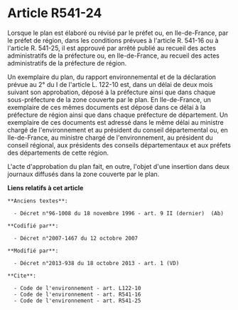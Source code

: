 # Article R541-24

Lorsque le plan est élaboré ou révisé par le préfet ou, en Ile-de-France, par le préfet de région, dans les conditions
prévues à l'article R. 541-16 ou à l'article R. 541-25, il est approuvé par arrêté publié au recueil des actes administratifs
de la préfecture ou, en Ile-de-France, au recueil des actes administratifs de la préfecture de région. 

Un exemplaire du plan, du rapport environnemental et de la déclaration prévue au 2° du I de l'article L. 122-10 est, dans un
délai de deux mois suivant son approbation, déposé à la préfecture ainsi que dans chaque sous-préfecture de la zone couverte
par le plan. En Ile-de-France, un exemplaire de ces mêmes documents est déposé dans ce délai à la préfecture de région ainsi
que dans chaque préfecture de département. Un exemplaire de ces documents est adressé dans le même délai au ministre chargé
de l'environnement et au président du conseil départemental ou, en Ile-de-France, au ministre chargé de l'environnement, au
président du conseil régional, aux présidents des conseils départementaux et aux préfets des départements de cette région. 

L'acte d'approbation du plan fait, en outre, l'objet d'une insertion dans deux journaux diffusés dans la zone couverte par le
plan.

**Liens relatifs à cet article**

	**Anciens textes**:

	  - Décret n°96-1008 du 18 novembre 1996 - art. 9 II (dernier)  (Ab)

	**Codifié par**:

	  - Décret n°2007-1467 du 12 octobre 2007

	**Modifié par**:

	  - Décret n°2013-938 du 18 octobre 2013 - art. 1 (VD)

	**Cite**:

	  - Code de l'environnement - art. L122-10
	  - Code de l'environnement - art. R541-16
	  - Code de l'environnement - art. R541-25
